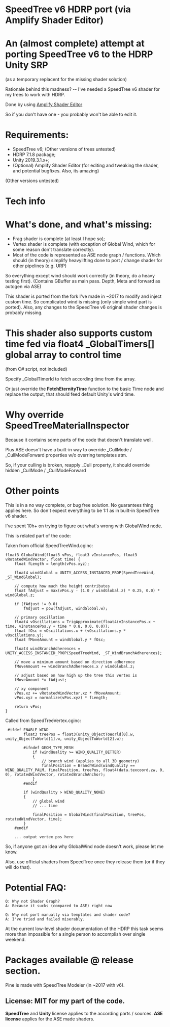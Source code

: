 # SpeedTree v6 HDRP port (via Amplify Shader Editor)

# An (almost complete) attempt at porting SpeedTree v6 to the HDRP Unity SRP 
(as a temporary replacent for the missing shader solution)

Rationale behind this madness? -- I've needed a SpeedTree v6 shader for my trees to work with HDRP. 


Done by using [Amplify Shader Editor](https://assetstore.unity.com/packages/tools/visual-scripting/amplify-shader-editor-68570)

So if you don't have one - you probably won't be able to edit it.

# Requirements:
- SpeedTree v6; (Other versions of trees untested)
- HDRP 7.1.8 package;
- Unity 2019.3.1.x+;
- (Optional) Amplify Shader Editor (for editing and tweaking the shader, and potential bugfixes. Also, its amazing)

(Other versions untested)

# Tech info
# What's done, and what's missing:
- Frag shader is complete (at least I hope so);
- Vertex shader is complete (with exception of Global Wind, which for some reason don't translate correctly).
- Most of the code is represented as ASE node graph / functions. 
Which should (in theory) simplify heavylifting done to port / change shader for other pipelines (e.g. URP)

So everything except wind should work correctly (in theory, do a heavy testing first).
(Contains GBuffer as main pass. Depth, Meta and forward as autogen via ASE)

This shader is ported from the fork I've made in ~2017 to modify and inject custom time. 
So complicated wind is missing (only simple wind part is ported). 
Also, any changes to the SpeedTree v6 original shader changes is probably missing.

# This shader also supports custom time fed via float4 _GlobalTimers[] global array to control time 
(from C# script, not included)

Specify _GlobalTimerId to fetch according time from the array.

Or just override the **FetchEternityTime** function to the basic Time node and replace the output, that should feed
default Unity's wind time.

# Why override SpeedTreeMaterialInspector

Because it contains some parts of the code that doesn't translate well.

Plus ASE doesn't have a built-in way to override _CullMode / _CullModeForward properties w/o overring templates atm.

So, if your culling is broken, reapply _Cull property, it should override hidden _CullMode / _CullModeForward

# Other points
This is in a no way complete, or bug free solution. No guarantees thing applies here. 
So don't expect everything to be 1:1 as in built-in SpeedTree v6 shader.

I've spent 10h+ on trying to figure out what's wrong with GlobalWind node. 

This is related part of the code:

Taken from official SpeedTreeWind.cginc:

``` 
float3 GlobalWind(float3 vPos, float3 vInstancePos, float3 vRotatedWindVector, float time) {
    float fLength = length(vPos.xyz);

    float4 windGlobal = UNITY_ACCESS_INSTANCED_PROP(SpeedTreeWind, _ST_WindGlobal);
    
    // compute how much the height contributes
    float fAdjust = max(vPos.y - (1.0 / windGlobal.z) * 0.25, 0.0) * windGlobal.z;

    if (fAdjust != 0.0)
        fAdjust = pow(fAdjust, windGlobal.w);

    // primary oscillation
    float4 vOscillations = TrigApproximate(float4(vInstancePos.x + time, vInstancePos.y + time * 0.8, 0.0, 0.0));
    float fOsc = vOscillations.x + (vOscillations.y * vOscillations.y);
    float fMoveAmount = windGlobal.y * fOsc;

    float4 windBranchAdherences = UNITY_ACCESS_INSTANCED_PROP(SpeedTreeWind, _ST_WindBranchAdherences);
    
    // move a minimum amount based on direction adherence
    fMoveAmount += windBranchAdherences.x / windGlobal.z;

    // adjust based on how high up the tree this vertex is
    fMoveAmount *= fAdjust;

    // xy component
    vPos.xz += vRotatedWindVector.xz * fMoveAmount;
    vPos.xyz = normalize(vPos.xyz) * fLength;

    return vPos;
}
```

Called from SpeedTreeVertex.cginc:

```
 #ifdef ENABLE_WIND
        float3 treePos = float3(unity_ObjectToWorld[0].w, unity_ObjectToWorld[1].w, unity_ObjectToWorld[2].w);

        #ifndef GEOM_TYPE_MESH
            if (windQuality >= WIND_QUALITY_BETTER)
            {
                // branch wind (applies to all 3D geometry)
                finalPosition = BranchWind(windQuality == WIND_QUALITY_PALM, finalPosition, treePos, float4(data.texcoord.zw, 0, 0), rotatedWindVector, rotatedBranchAnchor);
            }
        #endif

        if (windQuality > WIND_QUALITY_NONE)
        {
            // global wind
            // ... time
            
            finalPosition = GlobalWind(finalPosition, treePos, rotatedWindVector, time);
        }
    #endif
    
    ... output vertex pos here
```

So, if anyone got an idea why GlobalWind node doesn't work, please let me know.


Also, use official shaders from SpeedTree once they release them (or if they will do that).

# Potential FAQ:
```
Q: Why not Shader Graph?
A: Because it sucks (compared to ASE) right now

Q: Why not port manually via templates and shader code?
A: I've tried and failed miserably. 
```

At the current low-level shader documentation of the HDRP this task seems more than impossible for a single person to accomplish over single weekend.

# Packages available @ release section.

Pine is made with SpeedTree Modeler (in ~2017 with v6).

## License: **MIT** for my part of the code. 
**SpeedTree** and **Unity** license applies to the according parts / sources. 
**ASE license** applies for the ASE made shaders.
